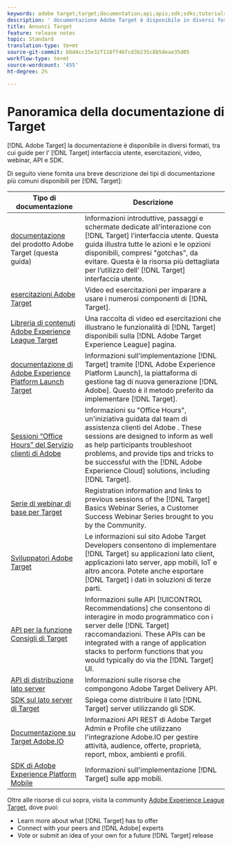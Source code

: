 ```yaml
---
keywords: adobe target;target;documentation;api;apis;sdk;sdks;tutorials;doc;documentation
description: ' documentazione Adobe Target è disponibile in diversi formati, tra cui panoramiche, esercitazioni e guide per l’interfaccia utente, SKD e API.'
title: Annunci Target
feature: release notes
topic: Standard
translation-type: tm+mt
source-git-commit: b6d4cc35e32f118ff46fcd3b235c8b5deae35d05
workflow-type: tm+mt
source-wordcount: '455'
ht-degree: 2%

---
```



# Panoramica della documentazione di Target

[!DNL Adobe Target] la documentazione è disponibile in diversi formati, tra cui guide per l’ [!DNL Target] interfaccia utente, esercitazioni, video, webinar, API e SDK.

Di seguito viene fornita una breve descrizione dei tipi di documentazione più comuni disponibili per [!DNL Target]:

| Tipo di documentazione | Descrizione |
| --- | --- |
| [documentazione](/help/target-home.md)<br>del prodotto Adobe Target (questa guida) | Informazioni introduttive, passaggi e schermate dedicate all&#39;interazione con [!DNL Target] l&#39;interfaccia utente. Questa guida illustra tutte le azioni e le opzioni disponibili, compresi &quot;gotchas&quot;, da evitare. Questa è la risorsa più dettagliata per l’utilizzo dell’ [!DNL Target] interfaccia utente. |
| [esercitazioni Adobe Target](https://docs.adobe.com/content/help/en/target-learn/tutorials/overview.html) | Video ed esercitazioni per imparare a usare i numerosi componenti di [!DNL Target]. |
| [Libreria di contenuti  Adobe Experience League Target](https://guided.adobe.com/#recommended/solutions/target) | Una raccolta di video ed esercitazioni che illustrano le funzionalità di [!DNL Target] disponibili sulla [!DNL Adobe Target Experience League] pagina. |
| [documentazione di Adobe Experience Platform Launch Target](/help/c-implementing-target/c-implementing-target-for-client-side-web/how-to-deployatjs/cmp-implementing-target-using-adobe-launch.md) | Informazioni sull&#39;implementazione [!DNL Target] tramite [!DNL Adobe Experience Platform Launch], la piattaforma di gestione tag di nuova generazione [!DNL Adobe]. Questo è il metodo preferito da implementare [!DNL Target]. |
| [Sessioni “Office Hours” del Servizio clienti di Adobe](/help/cmp-resources-and-contact-information.md#concept_58EA30379D3B48C4848BA2A8C464A5B7) | Informazioni su &quot;Office Hours&quot;, un&#39;iniziativa guidata dal team di assistenza clienti del Adobe . These sessions are designed to inform as well as help participants troubleshoot problems, and provide tips and tricks to be successful with the [!DNL Adobe Experience Cloud] solutions, including [!DNL Target]. |
| [Serie di webinar di base per Target](https://landing.adobe.com/acs/2018/na/adobe-target/registration.html) | Registration information and links to previous sessions of the [!DNL Target] Basics Webinar Series, a Customer Success Webinar Series brought to you by the Community. |
| [Sviluppatori  Adobe Target](http://developers.adobetarget.com/) | Le informazioni sul  sito Adobe Target Developers consentono di implementare [!DNL Target] su applicazioni lato client, applicazioni lato server, app mobili, IoT e altro ancora. Potete anche esportare [!DNL Target] i dati in soluzioni di terze parti. |
| [API per la funzione Consigli di Target](https://developers.adobetarget.com/api/recommendations/) | Informazioni sulle API [!UICONTROL Recommendations] che consentono di interagire in modo programmatico con i server delle [!DNL Target] raccomandazioni. These APIs can be integrated with a range of application stacks to perform functions that you would typically do via the [!DNL Target] UI. |
| [API di distribuzione lato server](https://developers.adobetarget.com/api/delivery-api/) | Informazioni sulle risorse che compongono  Adobe Target Delivery API. |
| [SDK sul lato server di Target](https://adobetarget-sdks.gitbook.io/docs/) | Spiega come distribuire il lato [!DNL Target] server utilizzando gli SDK. |
| [Documentazione su Target  Adobe.IO](http://developers.adobetarget.com/api/#introduction) | Informazioni  API REST di Adobe Target Admin e Profile che utilizzano l&#39;integrazione  Adobe.IO per gestire attività, audience, offerte, proprietà, report, mbox, ambienti e profili. |
| [SDK di Adobe Experience Platform Mobile](https://aep-sdks.gitbook.io/docs/using-mobile-extensions/adobe-target) | Informazioni sull&#39;implementazione [!DNL Target] sulle app mobili. |

Oltre alle risorse di cui sopra, visita la community [Adobe Experience League Target](https://experienceleaguecommunities.adobe.com/t5/adobe-target/ct-p/adobe-target-community), dove puoi:

* Learn more about what [!DNL Target] has to offer
* Connect with your peers and [!DNL Adobe] experts
* Vote or submit an idea of your own for a future [!DNL Target] release